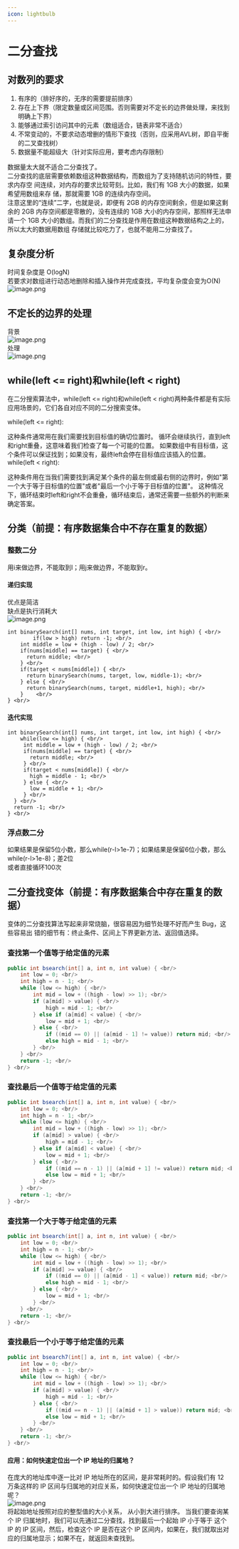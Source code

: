 ```yaml
---
icon: lightbulb
---
```

# 二分查找
## 对数列的要求
1. 有序的（排好序的，无序的需要提前排序） <br/>
2. 存在上下界（限定数量或区间范围。否则需要对不定长的边界做处理，来找到明确上下界） <br/>
3. 能够通过索引访问其中的元素（数组适合，链表非常不适合） <br/>
4. 不常变动的，不要求动态增删的情形下查找（否则，应采用AVL树，即自平衡的二叉查找树） <br/>
5. 数据量不能超级大（针对实际应用，要考虑内存限制） <br/>

数据量太大就不适合二分查找了。 <br/>
二分查找的底层需要依赖数组这种数据结构，而数组为了支持随机访问的特性，要求内存空 间连续，对内存的要求比较苛刻。比如，我们有 1GB 大小的数据，如果希望用数组来存 储，那就需要 1GB 的连续内存空间。   <br/>
注意这里的“连续”二字，也就是说，即便有 2GB 的内存空间剩余，但是如果这剩余的 2GB 内存空间都是零散的，没有连续的 1GB 大小的内存空间，那照样无法申请一个 1GB 大小的数组。而我们的二分查找是作用在数组这种数据结构之上的，所以太大的数据用数组 存储就比较吃力了，也就不能用二分查找了。   <br/>
## 复杂度分析
时间复杂度是 O(logN) <br/>
若要求对数组进行动态地删除和插入操作并完成查找，平均复杂度会变为O(N) <br/>
![image.png](images/4.二分查找-1.png) <br/>
## 不定长的边界的处理
背景 <br/>
![image.png](images/4.二分查找-2.png) <br/>
处理 <br/>
![image.png](images/4.二分查找-3.png) <br/>
## while(left <= right)和while(left < right)
在二分搜索算法中，while(left <= right)和while(left < right)两种条件都是有实际应用场景的，它们各自对应不同的二分搜索变体。

while(left <= right):

这种条件通常用在我们需要找到目标值的确切位置时。
循环会继续执行，直到left和right重叠，这意味着我们检查了每一个可能的位置。
如果数组中有目标值，这个条件可以保证找到；如果没有，最终left会停在目标值应该插入的位置。<br/>
while(left < right):

这种条件用在当我们需要找到满足某个条件的最左侧或最右侧的边界时，例如"第一个大于等于目标值的位置"或者"最后一个小于等于目标值的位置"。
这种情况下，循环结束时left和right不会重叠，循环结束后，通常还需要一些额外的判断来确定答案。

## 分类（前提：有序数据集合中不存在重复的数据）
### 整数二分
用i来做边界，不能取到l；用j来做边界，不能取到r。 <br/>
#### 递归实现
优点是简洁 <br/>
缺点是执行消耗大 <br/>
![image.png](images/4.二分查找-4.png) <br/>
```shell
int binarySearch(int[] nums, int target, int low, int high) { <br/>
		if(low > high) return -1; <br/>
    int middle = low + (high - low) / 2; <br/>
    if(nums[middle] == target) { <br/>
      return middle; <br/>
    } <br/>
    if(target < nums[middle]) { <br/>
      return binarySearch(nums, target, low, middle-1); <br/>
    } else { <br/>
      return binarySearch(nums, target, middle+1, high); <br/>
    }    <br/>
} <br/>
```
#### 迭代实现
```shell
int binarySearch(int[] nums, int target, int low, int high) { <br/>
	while(low <= high) { <br/>
     int middle = low + (high - low) / 2; <br/>
     if(nums[middle] == target) { <br/>
       return middle; <br/>
     } <br/>
     if(target < nums[middle]) { <br/>
       high = middle - 1; <br/>
     } else { <br/>
       low = middle + 1; <br/>
     } <br/>
  } <br/>
  return -1; <br/>
} <br/>
```
### 浮点数二分
如果结果是保留5位小数，那么while(r-l>1e-7)；如果结果是保留6位小数，那么while(r-l>1e-8)；差2位 <br/>
或者直接循环100次 <br/>
## 二分查找变体（前提：有序数据集合中存在重复的数据）
变体的二分查找算法写起来非常烧脑，很容易因为细节处理不好而产生 Bug，这些容易出 错的细节有：终止条件、区间上下界更新方法、返回值选择。   <br/>
### 查找第一个值等于给定值的元素
```java
public int bsearch(int[] a, int n, int value) { <br/>
    int low = 0; <br/>
    int high = n - 1; <br/>
    while (low <= high) { <br/>
        int mid = low + ((high - low) >> 1); <br/>
        if (a[mid] > value) { <br/>
            high = mid - 1; <br/>
        } else if (a[mid] < value) { <br/>
            low = mid + 1; <br/>
        } else { <br/>
            if ((mid == 0) || (a[mid - 1] != value)) return mid; <br/>
            else high = mid - 1; <br/>
        } <br/>
    } <br/>
    return -1; <br/>
} <br/>
```
### 查找最后一个值等于给定值的元素
```java
public int bsearch(int[] a, int n, int value) { <br/>
    int low = 0; <br/>
    int high = n - 1; <br/>
    while (low <= high) { <br/>
        int mid = low + ((high - low) >> 1); <br/>
        if (a[mid] > value) { <br/>
            high = mid - 1; <br/>
        } else if (a[mid] < value) { <br/>
            low = mid + 1; <br/>
        } else { <br/>
            if ((mid == n - 1) || (a[mid + 1] != value)) return mid; <br/>
            else low = mid + 1; <br/>
        } <br/>
    } <br/>
    return -1; <br/>
} <br/>
```
### 查找第一个大于等于给定值的元素
```java
public int bsearch(int[] a, int n, int value) { <br/>
    int low = 0; <br/>
    int high = n - 1; <br/>
    while (low <= high) { <br/>
        int mid = low + ((high - low) >> 1); <br/>
        if (a[mid] >= value) { <br/>
            if ((mid == 0) || (a[mid - 1] < value)) return mid; <br/>
            else high = mid - 1; <br/>
        } else { <br/>
            low = mid + 1; <br/>
        } <br/>
    } <br/>
    return -1; <br/>
} <br/>
```
### 查找最后一个小于等于给定值的元素
```java
public int bsearch7(int[] a, int n, int value) { <br/>
    int low = 0; <br/>
    int high = n - 1; <br/>
    while (low <= high) { <br/>
        int mid = low + ((high - low) >> 1); <br/>
        if (a[mid] > value) { <br/>
            high = mid - 1; <br/>
        } else { <br/>
            if ((mid == n - 1) || (a[mid + 1] > value)) return mid; <br/>
            else low = mid + 1; <br/>
        } <br/>
    } <br/>
    return -1; <br/>
} <br/>
```
#### 应用：如何快速定位出一个 IP 地址的归属地？   
在庞大的地址库中逐一比对 IP 地址所在的区间，是非常耗时的。假设我们有 12 万条这样的 IP 区间与归属地的对应关系，如何快速定位出一个 IP 地址的归属地呢？   <br/>
![image.png](images/4.二分查找-5.png) <br/>
将起始地址按照对应的整型值的大小关系， 从小到大进行排序。 当我们要查询某个 IP 归属地时，我们可以先通过二分查找，找到最后一个起始 IP 小于等于 这个 IP 的 IP 区间，然后，检查这个 IP 是否在这个 IP 区间内，如果在，我们就取出对应的归属地显示；如果不在，就返回未查找到。 <br/>
